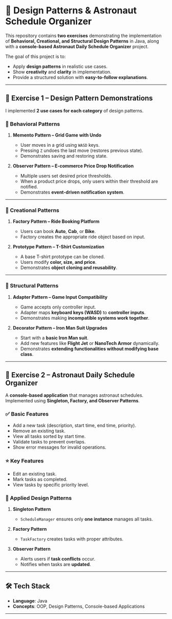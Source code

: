 # 🚀 Design Patterns & Astronaut Schedule Organizer 

This repository contains **two exercises** demonstrating the implementation of **Behavioral, Creational, and Structural Design Patterns** in Java, along with a **console-based Astronaut Daily Schedule Organizer** project.  

The goal of this project is to:  
- Apply **design patterns** in realistic use cases.  
- Show **creativity** and **clarity** in implementation.  
- Provide a structured solution with **easy-to-follow explanations**.  

---

## 📌 Exercise 1 – Design Pattern Demonstrations  

I implemented **2 use cases for each category** of design patterns.  

### 🔹 Behavioral Patterns  
1. **Memento Pattern – Grid Game with Undo**  
   - User moves in a grid using `WASD` keys.  
   - Pressing `Z` undoes the last move (restores previous state).  
   - Demonstrates saving and restoring state.  

2. **Observer Pattern – E-commerce Price Drop Notification**  
   - Multiple users set desired price thresholds.  
   - When a product price drops, only users within their threshold are notified.  
   - Demonstrates **event-driven notification system**.  

---

### 🔹 Creational Patterns  
1. **Factory Pattern – Ride Booking Platform**  
   - Users can book **Auto**, **Cab**, or **Bike**.  
   - Factory creates the appropriate ride object based on input.  

2. **Prototype Pattern – T-Shirt Customization**  
   - A base T-shirt prototype can be cloned.  
   - Users modify **color, size, and price**.  
   - Demonstrates **object cloning and reusability**.  

---

### 🔹 Structural Patterns  
1. **Adapter Pattern – Game Input Compatibility**  
   - Game accepts only controller input.  
   - Adapter maps **keyboard keys (WASD)** to **controller inputs**.  
   - Demonstrates making **incompatible systems work together**.  

2. **Decorator Pattern – Iron Man Suit Upgrades**  
   - Start with a **basic Iron Man suit**.  
   - Add new features like **Flight Jet** or **NanoTech Armor** dynamically.  
   - Demonstrates **extending functionalities without modifying base class**.  

---

## 📌 Exercise 2 – Astronaut Daily Schedule Organizer  

A **console-based application** that manages astronaut schedules.  
Implemented using **Singleton, Factory, and Observer Patterns**.  

### ✅ Basic Features  
- Add a new task (description, start time, end time, priority).  
- Remove an existing task.  
- View all tasks sorted by start time.  
- Validate tasks to prevent overlaps.  
- Show error messages for invalid operations.  

### ⭐ Key Features  
- Edit an existing task.  
- Mark tasks as completed.  
- View tasks by specific priority level.  

### 🎯 Applied Design Patterns  
1. **Singleton Pattern**  
   - `ScheduleManager` ensures only **one instance** manages all tasks.  

2. **Factory Pattern**  
   - `TaskFactory` creates tasks with proper attributes.  

3. **Observer Pattern**  
   - Alerts users if **task conflicts** occur.  
   - Notifies when tasks are **updated**.  

---

## 🛠️ Tech Stack  
- **Language**: Java  
- **Concepts**: OOP, Design Patterns, Console-based Applications  

---



